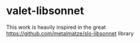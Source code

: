 # valet-libsonnet

This work is heavily inspired in the great https://github.com/metalmatze/slo-libsonnet library
